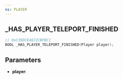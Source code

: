 ```yaml
---
ns: PLAYER
---
```

## _HAS_PLAYER_TELEPORT_FINISHED

```c
// 0xC39DCE4672CBFBC1
BOOL _HAS_PLAYER_TELEPORT_FINISHED(Player player);
```

## Parameters
* **player**:
